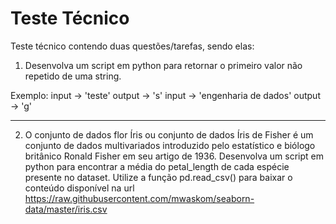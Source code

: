 # Teste Técnico

Teste técnico contendo duas questões/tarefas, sendo elas:

1) Desenvolva um script em python para retornar o primeiro valor não repetido de uma string.

Exemplo:
input -> 'teste'
output -> 's'
input -> 'engenharia de dados'
output -> 'g'

---------------------------------------------------------------------------------------------------------------------------------------------------------------------

2) O conjunto de dados flor Íris ou conjunto de dados Íris de Fisher é um conjunto de dados multivariados introduzido pelo estatístico e biólogo britânico Ronald Fisher em seu artigo de 1936. 
Desenvolva um script em python para encontrar a média do petal_length de cada espécie presente no dataset. 
Utilize a função pd.read_csv() para baixar o conteúdo disponível na url https://raw.githubusercontent.com/mwaskom/seaborn-data/master/iris.csv
